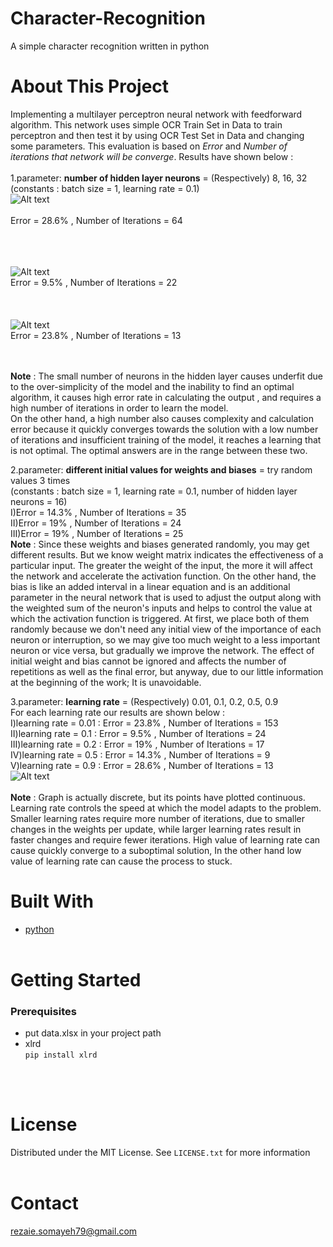 # Character-Recognition
A simple character recognition written in python <br />



# About This Project
Implementing a multilayer perceptron neural network with feedforward algorithm. This network uses simple OCR Train Set in Data to train perceptron and then test it by using OCR Test Set in Data and changing some parameters. This evaluation is based on *Error* and *Number of iterations that network will be converge*. Results have shown below : <br /><br />
1.parameter: **number of hidden layer neurons** = (Respectively) 8, 16, 32<br />
(constants : batch size = 1, learning rate = 0.1)<br />
![Alt text](https://s2.uupload.ir/files/1_sd7z.png)<br /><br />
Error = 28.6% , Number of Iterations = 64<br /><br /><br /><br />

![Alt text](https://s2.uupload.ir/files/2_prli.png)<br />
Error = 9.5% , Number of Iterations = 22<br /><br /><br /><br />
![Alt text](https://s2.uupload.ir/files/3_qpkb.png)<br />
Error = 23.8% , Number of Iterations = 13<br /><br /><br />

**Note** : The small number of neurons in the hidden layer causes underfit due to the over-simplicity of the model and the inability to find an optimal algorithm, it causes high error rate in calculating the output , and requires a high number of iterations in order to learn the model.<br/> 
On the other hand, a high number also causes complexity and calculation error because it quickly converges towards the solution with a low number of iterations and insufficient training of the model, it reaches a learning that is not optimal. The optimal answers are in the range between these two.<br/>

2.parameter: **different initial values for weights and biases** = try random values 3 times<br />
(constants : batch size = 1, learning rate = 0.1, number of hidden layer neurons = 16)<br />
I)Error = 14.3% , Number of Iterations = 35<br />
II)Error = 19% , Number of Iterations = 24<br />
III)Error = 19% , Number of Iterations = 25<br />
**Note** : Since these weights and biases generated randomly, you may get different results. But we know weight matrix indicates the effectiveness of a particular input. The greater the weight of the input, the more it will affect the network and accelerate the activation function. On the other hand, the bias is like an added interval in a linear equation and is an additional parameter in the neural network that is used to adjust the output along with the weighted sum of the neuron's inputs and helps to control the value at which the activation function is triggered. At first, we place both of them randomly because we don't need any initial view of the importance of each neuron or interruption, so we may give too much weight to a less important neuron or vice versa, but gradually we improve the network. The effect of initial weight and bias cannot be ignored and affects the number of repetitions as well as the final error, but anyway, due to our little information at the beginning of the work; It is unavoidable.

3.parameter: **learning rate** = (Respectively) 0.01, 0.1, 0.2, 0.5, 0.9<br />
For each learning rate our results are shown below :<br />
I)learning rate = 0.01  :  Error = 23.8% , Number of Iterations = 153 <br />
II)learning rate = 0.1  :  Error = 9.5% , Number of Iterations = 24 <br />
III)learning rate = 0.2  :  Error = 19% , Number of Iterations = 17 <br />
IV)learning rate = 0.5  :  Error = 14.3% , Number of Iterations = 9 <br />
V)learning rate = 0.9  :  Error = 28.6% , Number of Iterations = 13 <br />
![Alt text](https://s2.uupload.ir/files/4_ouj9.png)<br /><br />
**Note** : Graph is actually discrete, but its points have plotted continuous. <br />
Learning rate controls the speed at which the model adapts to the problem. Smaller learning rates require more number of iterations, due to smaller changes in the weights per update, while larger learning rates result in faster changes and require fewer iterations. High value of learning rate can cause quickly converge to a suboptimal solution, In the other hand low value of learning rate can cause the process to stuck.<br />


# Built With
- [python](https://www.python.org/) <br /><br />

# Getting Started
### Prerequisites
- put data.xlsx in your project path
- xlrd <br />
    `pip install xlrd`
    
<br /><br />
# License
Distributed under the MIT License. See `LICENSE.txt` for more information
<br /><br />

# Contact
rezaie.somayeh79@gmail.com
